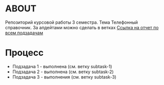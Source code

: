 # ABOUT
Репозиторий курсовой работы 3 семестра. Тема Телефонный справочник. За апдейтами можно сделать в ветках
[Ссылка на отчет по всем подзадачам](https://docs.google.com/document/d/1ZRhswmML7agoaSf9T7pdhky3tKz5s1DJ8WS7oeyfGoQ/edit?usp=sharing)

# Процесс
- Подзадача 1 - выполнена (см. ветку subtask-1)
- Подзадача 2 - выполнена (см. ветку subtask-2)
- Подзадача 3 - выполнения (см. ветку subtask-3)


